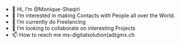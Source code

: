 - 👋 Hi, I’m @Monique-Shaqiri
- 👀 I’m interested in making Contacts with People  all over the World.
- 🌱 I’m currently do Freelancing 
- 💞️ I’m looking to collaborate on interesting Projects 
- 📫 How to reach me ms-digitalsolution(ad)gmx.ch

<!---
Monique-Shaqiri/Monique-Shaqiri is a ✨ special ✨ repository because its `README.md` (this file) appears on your GitHub profile.
You can click the Preview link to take a look at your changes.
--->
